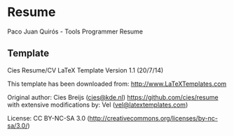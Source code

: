 # Resume

Paco Juan Quirós - Tools Programmer Resume


## Template

Cies Resume/CV LaTeX Template
Version 1.1 (20/7/14)

This template has been downloaded from:
http://www.LaTeXTemplates.com

Original author:
Cies Breijs (cies@kde.nl)
https://github.com/cies/resume with extensive modifications by:
Vel (vel@latextemplates.com)

License:
CC BY-NC-SA 3.0 (http://creativecommons.org/licenses/by-nc-sa/3.0/)